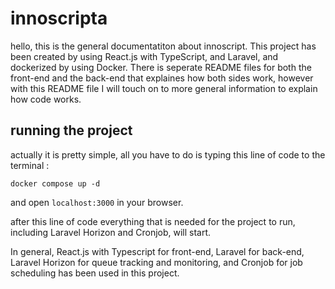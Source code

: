 # innoscripta
hello, this is the general documentatiton about innoscript. This project has been created by using React.js with TypeScript, and Laravel, and dockerized by using Docker. There is seperate README files for both the front-end and the back-end that explaines how both sides work, however with this README file I will touch on to more general information to explain how code works.

## running the project
actually it is pretty simple, all you have to do is typing this line of code to the terminal :

    docker compose up -d

and open `localhost:3000` in your browser.

after this line of code everything that is needed for the project  to run, including Laravel Horizon and Cronjob, will start.

In general, React.js with Typescript for front-end, Laravel for back-end, Laravel Horizon for queue tracking and monitoring, and Cronjob for job scheduling has been used in this project.